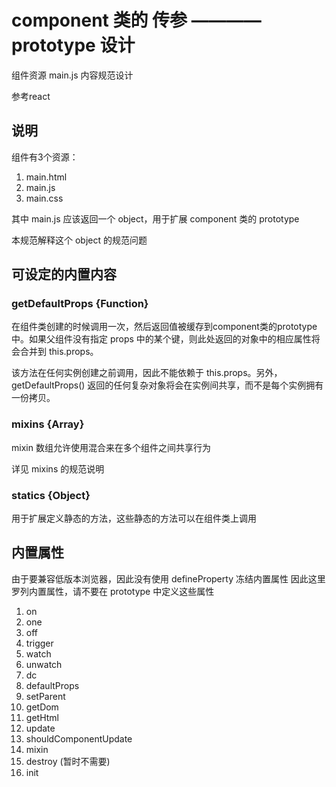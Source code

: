 # component 类的 传参 ———— prototype 设计

组件资源 main.js 内容规范设计

参考react

## 说明
组件有3个资源：
1. main.html
2. main.js
3. main.css

其中 main.js 应该返回一个 object，用于扩展 component 类的 prototype

本规范解释这个 object 的规范问题

## 可设定的内置内容
### getDefaultProps {Function}

在组件类创建的时候调用一次，然后返回值被缓存到component类的prototype中。如果父组件没有指定 props 中的某个键，则此处返回的对象中的相应属性将会合并到 this.props。

该方法在任何实例创建之前调用，因此不能依赖于 this.props。另外，getDefaultProps() 返回的任何复杂对象将会在实例间共享，而不是每个实例拥有一份拷贝。

### mixins {Array}

mixin 数组允许使用混合来在多个组件之间共享行为

详见 mixins 的规范说明

### statics {Object}

用于扩展定义静态的方法，这些静态的方法可以在组件类上调用


## 内置属性

由于要兼容低版本浏览器，因此没有使用 defineProperty 冻结内置属性
因此这里罗列内置属性，请不要在 prototype 中定义这些属性

1. on
2. one
3. off
4. trigger
5. watch
6. unwatch
7. dc
8. defaultProps
9. setParent
10. getDom
11. getHtml
12. update
13. shouldComponentUpdate
14. mixin
15. destroy (暂时不需要)
16. init
